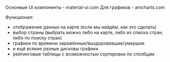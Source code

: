 Оснонвые UI компоненты - material-ui.com
Для графиков - amcharts.com

Функционал:
- отображение данных на карте (если мы найдём, как это сделать)
- выбор страны (выбрать можно либо на карте, либо из списка стран, либо по поиску стран)
- графики по времени заражённые/выздоровевшие/умершие
- и ещё всякие разные дисковы графики
- рейтинговые таблицы с возможностью сортировки по столбцам